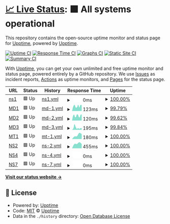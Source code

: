 # [📈 Live Status](https://upptime.github.io/upptime): <!--live status--> **🟩 All systems operational**

This repository contains the open-source uptime monitor and status page for [Upptime](https://upptime.js.org), powered by [Upptime](https://github.com/upptime/upptime).

[![Uptime CI](https://github.com/negru/upptime/workflows/Uptime%20CI/badge.svg)](https://github.com/negru/upptime/actions?query=workflow%3A%22Uptime+CI%22)
[![Response Time CI](https://github.com/negru/upptime/workflows/Response%20Time%20CI/badge.svg)](https://github.com/negru/upptime/actions?query=workflow%3A%22Response+Time+CI%22)
[![Graphs CI](https://github.com/negru/upptime/workflows/Graphs%20CI/badge.svg)](https://github.com/negru/upptime/actions?query=workflow%3A%22Graphs+CI%22)
[![Static Site CI](https://github.com/negru/upptime/workflows/Static%20Site%20CI/badge.svg)](https://github.com/negru/upptime/actions?query=workflow%3A%22Static+Site+CI%22)
[![Summary CI](https://github.com/negru/upptime/workflows/Summary%20CI/badge.svg)](https://github.com/negru/upptime/actions?query=workflow%3A%22Summary+CI%22)

With [Upptime](https://upptime.js.org), you can get your own unlimited and free uptime monitor and status page, powered entirely by a GitHub repository. We use [Issues](https://github.com/upptime/upptime/issues) as incident reports, [Actions](https://github.com/negru/upptime/actions) as uptime monitors, and [Pages](https://upptime.github.io/upptime) for the status page.

<!--start: status pages-->
<!-- This summary is generated by Upptime (https://github.com/upptime/upptime) -->
<!-- Do not edit this manually, your changes will be overwritten -->
<!-- prettier-ignore -->
| URL | Status | History | Response Time | Uptime |
| --- | ------ | ------- | ------------- | ------ |
| <img alt="" src="https://raw.githubusercontent.com/negru/upptime/master/assets/favicon.ico" height="13"> [ns1](http://208.68.19.203) | 🟩 Up | [ns1.yml](https://github.com/negru/upptime/commits/HEAD/history/ns1.yml) | <details><summary><img alt="Response time graph" src="./graphs/ns1/response-time-week.png" height="20"> 0ms</summary><br><a href="https://status.hostdent.com/history/ns1"><img alt="Response time 0" src="https://img.shields.io/endpoint?url=https%3A%2F%2Fraw.githubusercontent.com%2Fnegru%2Fupptime%2FHEAD%2Fapi%2Fns1%2Fresponse-time.json"></a><br><a href="https://status.hostdent.com/history/ns1"><img alt="24-hour response time 0" src="https://img.shields.io/endpoint?url=https%3A%2F%2Fraw.githubusercontent.com%2Fnegru%2Fupptime%2FHEAD%2Fapi%2Fns1%2Fresponse-time-day.json"></a><br><a href="https://status.hostdent.com/history/ns1"><img alt="7-day response time 0" src="https://img.shields.io/endpoint?url=https%3A%2F%2Fraw.githubusercontent.com%2Fnegru%2Fupptime%2FHEAD%2Fapi%2Fns1%2Fresponse-time-week.json"></a><br><a href="https://status.hostdent.com/history/ns1"><img alt="30-day response time 0" src="https://img.shields.io/endpoint?url=https%3A%2F%2Fraw.githubusercontent.com%2Fnegru%2Fupptime%2FHEAD%2Fapi%2Fns1%2Fresponse-time-month.json"></a><br><a href="https://status.hostdent.com/history/ns1"><img alt="1-year response time 0" src="https://img.shields.io/endpoint?url=https%3A%2F%2Fraw.githubusercontent.com%2Fnegru%2Fupptime%2FHEAD%2Fapi%2Fns1%2Fresponse-time-year.json"></a></details> | <details><summary><a href="https://status.hostdent.com/history/ns1">100.00%</a></summary><a href="https://status.hostdent.com/history/ns1"><img alt="All-time uptime 100.00%" src="https://img.shields.io/endpoint?url=https%3A%2F%2Fraw.githubusercontent.com%2Fnegru%2Fupptime%2FHEAD%2Fapi%2Fns1%2Fuptime.json"></a><br><a href="https://status.hostdent.com/history/ns1"><img alt="24-hour uptime 100.00%" src="https://img.shields.io/endpoint?url=https%3A%2F%2Fraw.githubusercontent.com%2Fnegru%2Fupptime%2FHEAD%2Fapi%2Fns1%2Fuptime-day.json"></a><br><a href="https://status.hostdent.com/history/ns1"><img alt="7-day uptime 100.00%" src="https://img.shields.io/endpoint?url=https%3A%2F%2Fraw.githubusercontent.com%2Fnegru%2Fupptime%2FHEAD%2Fapi%2Fns1%2Fuptime-week.json"></a><br><a href="https://status.hostdent.com/history/ns1"><img alt="30-day uptime 100.00%" src="https://img.shields.io/endpoint?url=https%3A%2F%2Fraw.githubusercontent.com%2Fnegru%2Fupptime%2FHEAD%2Fapi%2Fns1%2Fuptime-month.json"></a><br><a href="https://status.hostdent.com/history/ns1"><img alt="1-year uptime 100.00%" src="https://img.shields.io/endpoint?url=https%3A%2F%2Fraw.githubusercontent.com%2Fnegru%2Fupptime%2FHEAD%2Fapi%2Fns1%2Fuptime-year.json"></a></details>
| <img alt="" src="https://raw.githubusercontent.com/negru/upptime/master/assets/favicon.ico" height="13"> [MD1](http://208.68.19.200) | 🟩 Up | [md-1.yml](https://github.com/negru/upptime/commits/HEAD/history/md-1.yml) | <details><summary><img alt="Response time graph" src="./graphs/md-1/response-time-week.png" height="20"> 123ms</summary><br><a href="https://status.hostdent.com/history/md-1"><img alt="Response time 647" src="https://img.shields.io/endpoint?url=https%3A%2F%2Fraw.githubusercontent.com%2Fnegru%2Fupptime%2FHEAD%2Fapi%2Fmd-1%2Fresponse-time.json"></a><br><a href="https://status.hostdent.com/history/md-1"><img alt="24-hour response time 0" src="https://img.shields.io/endpoint?url=https%3A%2F%2Fraw.githubusercontent.com%2Fnegru%2Fupptime%2FHEAD%2Fapi%2Fmd-1%2Fresponse-time-day.json"></a><br><a href="https://status.hostdent.com/history/md-1"><img alt="7-day response time 123" src="https://img.shields.io/endpoint?url=https%3A%2F%2Fraw.githubusercontent.com%2Fnegru%2Fupptime%2FHEAD%2Fapi%2Fmd-1%2Fresponse-time-week.json"></a><br><a href="https://status.hostdent.com/history/md-1"><img alt="30-day response time 135" src="https://img.shields.io/endpoint?url=https%3A%2F%2Fraw.githubusercontent.com%2Fnegru%2Fupptime%2FHEAD%2Fapi%2Fmd-1%2Fresponse-time-month.json"></a><br><a href="https://status.hostdent.com/history/md-1"><img alt="1-year response time 647" src="https://img.shields.io/endpoint?url=https%3A%2F%2Fraw.githubusercontent.com%2Fnegru%2Fupptime%2FHEAD%2Fapi%2Fmd-1%2Fresponse-time-year.json"></a></details> | <details><summary><a href="https://status.hostdent.com/history/md-1">99.79%</a></summary><a href="https://status.hostdent.com/history/md-1"><img alt="All-time uptime 99.01%" src="https://img.shields.io/endpoint?url=https%3A%2F%2Fraw.githubusercontent.com%2Fnegru%2Fupptime%2FHEAD%2Fapi%2Fmd-1%2Fuptime.json"></a><br><a href="https://status.hostdent.com/history/md-1"><img alt="24-hour uptime 100.00%" src="https://img.shields.io/endpoint?url=https%3A%2F%2Fraw.githubusercontent.com%2Fnegru%2Fupptime%2FHEAD%2Fapi%2Fmd-1%2Fuptime-day.json"></a><br><a href="https://status.hostdent.com/history/md-1"><img alt="7-day uptime 99.79%" src="https://img.shields.io/endpoint?url=https%3A%2F%2Fraw.githubusercontent.com%2Fnegru%2Fupptime%2FHEAD%2Fapi%2Fmd-1%2Fuptime-week.json"></a><br><a href="https://status.hostdent.com/history/md-1"><img alt="30-day uptime 98.63%" src="https://img.shields.io/endpoint?url=https%3A%2F%2Fraw.githubusercontent.com%2Fnegru%2Fupptime%2FHEAD%2Fapi%2Fmd-1%2Fuptime-month.json"></a><br><a href="https://status.hostdent.com/history/md-1"><img alt="1-year uptime 99.01%" src="https://img.shields.io/endpoint?url=https%3A%2F%2Fraw.githubusercontent.com%2Fnegru%2Fupptime%2FHEAD%2Fapi%2Fmd-1%2Fuptime-year.json"></a></details>
| <img alt="" src="https://raw.githubusercontent.com/negru/upptime/master/assets/favicon.ico" height="13"> [MD2](http://208.68.19.206) | 🟩 Up | [md-2.yml](https://github.com/negru/upptime/commits/HEAD/history/md-2.yml) | <details><summary><img alt="Response time graph" src="./graphs/md-2/response-time-week.png" height="20"> 120ms</summary><br><a href="https://status.hostdent.com/history/md-2"><img alt="Response time 216" src="https://img.shields.io/endpoint?url=https%3A%2F%2Fraw.githubusercontent.com%2Fnegru%2Fupptime%2FHEAD%2Fapi%2Fmd-2%2Fresponse-time.json"></a><br><a href="https://status.hostdent.com/history/md-2"><img alt="24-hour response time 0" src="https://img.shields.io/endpoint?url=https%3A%2F%2Fraw.githubusercontent.com%2Fnegru%2Fupptime%2FHEAD%2Fapi%2Fmd-2%2Fresponse-time-day.json"></a><br><a href="https://status.hostdent.com/history/md-2"><img alt="7-day response time 120" src="https://img.shields.io/endpoint?url=https%3A%2F%2Fraw.githubusercontent.com%2Fnegru%2Fupptime%2FHEAD%2Fapi%2Fmd-2%2Fresponse-time-week.json"></a><br><a href="https://status.hostdent.com/history/md-2"><img alt="30-day response time 137" src="https://img.shields.io/endpoint?url=https%3A%2F%2Fraw.githubusercontent.com%2Fnegru%2Fupptime%2FHEAD%2Fapi%2Fmd-2%2Fresponse-time-month.json"></a><br><a href="https://status.hostdent.com/history/md-2"><img alt="1-year response time 216" src="https://img.shields.io/endpoint?url=https%3A%2F%2Fraw.githubusercontent.com%2Fnegru%2Fupptime%2FHEAD%2Fapi%2Fmd-2%2Fresponse-time-year.json"></a></details> | <details><summary><a href="https://status.hostdent.com/history/md-2">99.62%</a></summary><a href="https://status.hostdent.com/history/md-2"><img alt="All-time uptime 99.32%" src="https://img.shields.io/endpoint?url=https%3A%2F%2Fraw.githubusercontent.com%2Fnegru%2Fupptime%2FHEAD%2Fapi%2Fmd-2%2Fuptime.json"></a><br><a href="https://status.hostdent.com/history/md-2"><img alt="24-hour uptime 100.00%" src="https://img.shields.io/endpoint?url=https%3A%2F%2Fraw.githubusercontent.com%2Fnegru%2Fupptime%2FHEAD%2Fapi%2Fmd-2%2Fuptime-day.json"></a><br><a href="https://status.hostdent.com/history/md-2"><img alt="7-day uptime 99.62%" src="https://img.shields.io/endpoint?url=https%3A%2F%2Fraw.githubusercontent.com%2Fnegru%2Fupptime%2FHEAD%2Fapi%2Fmd-2%2Fuptime-week.json"></a><br><a href="https://status.hostdent.com/history/md-2"><img alt="30-day uptime 99.22%" src="https://img.shields.io/endpoint?url=https%3A%2F%2Fraw.githubusercontent.com%2Fnegru%2Fupptime%2FHEAD%2Fapi%2Fmd-2%2Fuptime-month.json"></a><br><a href="https://status.hostdent.com/history/md-2"><img alt="1-year uptime 99.32%" src="https://img.shields.io/endpoint?url=https%3A%2F%2Fraw.githubusercontent.com%2Fnegru%2Fupptime%2FHEAD%2Fapi%2Fmd-2%2Fuptime-year.json"></a></details>
| <img alt="" src="https://raw.githubusercontent.com/negru/upptime/master/assets/favicon.ico" height="13"> [MD3](http://208.68.19.201) | 🟩 Up | [md-3.yml](https://github.com/negru/upptime/commits/HEAD/history/md-3.yml) | <details><summary><img alt="Response time graph" src="./graphs/md-3/response-time-week.png" height="20"> 195ms</summary><br><a href="https://status.hostdent.com/history/md-3"><img alt="Response time 235" src="https://img.shields.io/endpoint?url=https%3A%2F%2Fraw.githubusercontent.com%2Fnegru%2Fupptime%2FHEAD%2Fapi%2Fmd-3%2Fresponse-time.json"></a><br><a href="https://status.hostdent.com/history/md-3"><img alt="24-hour response time 0" src="https://img.shields.io/endpoint?url=https%3A%2F%2Fraw.githubusercontent.com%2Fnegru%2Fupptime%2FHEAD%2Fapi%2Fmd-3%2Fresponse-time-day.json"></a><br><a href="https://status.hostdent.com/history/md-3"><img alt="7-day response time 195" src="https://img.shields.io/endpoint?url=https%3A%2F%2Fraw.githubusercontent.com%2Fnegru%2Fupptime%2FHEAD%2Fapi%2Fmd-3%2Fresponse-time-week.json"></a><br><a href="https://status.hostdent.com/history/md-3"><img alt="30-day response time 145" src="https://img.shields.io/endpoint?url=https%3A%2F%2Fraw.githubusercontent.com%2Fnegru%2Fupptime%2FHEAD%2Fapi%2Fmd-3%2Fresponse-time-month.json"></a><br><a href="https://status.hostdent.com/history/md-3"><img alt="1-year response time 235" src="https://img.shields.io/endpoint?url=https%3A%2F%2Fraw.githubusercontent.com%2Fnegru%2Fupptime%2FHEAD%2Fapi%2Fmd-3%2Fresponse-time-year.json"></a></details> | <details><summary><a href="https://status.hostdent.com/history/md-3">99.84%</a></summary><a href="https://status.hostdent.com/history/md-3"><img alt="All-time uptime 99.52%" src="https://img.shields.io/endpoint?url=https%3A%2F%2Fraw.githubusercontent.com%2Fnegru%2Fupptime%2FHEAD%2Fapi%2Fmd-3%2Fuptime.json"></a><br><a href="https://status.hostdent.com/history/md-3"><img alt="24-hour uptime 100.00%" src="https://img.shields.io/endpoint?url=https%3A%2F%2Fraw.githubusercontent.com%2Fnegru%2Fupptime%2FHEAD%2Fapi%2Fmd-3%2Fuptime-day.json"></a><br><a href="https://status.hostdent.com/history/md-3"><img alt="7-day uptime 99.84%" src="https://img.shields.io/endpoint?url=https%3A%2F%2Fraw.githubusercontent.com%2Fnegru%2Fupptime%2FHEAD%2Fapi%2Fmd-3%2Fuptime-week.json"></a><br><a href="https://status.hostdent.com/history/md-3"><img alt="30-day uptime 99.52%" src="https://img.shields.io/endpoint?url=https%3A%2F%2Fraw.githubusercontent.com%2Fnegru%2Fupptime%2FHEAD%2Fapi%2Fmd-3%2Fuptime-month.json"></a><br><a href="https://status.hostdent.com/history/md-3"><img alt="1-year uptime 99.52%" src="https://img.shields.io/endpoint?url=https%3A%2F%2Fraw.githubusercontent.com%2Fnegru%2Fupptime%2FHEAD%2Fapi%2Fmd-3%2Fuptime-year.json"></a></details>
| <img alt="" src="https://raw.githubusercontent.com/negru/upptime/master/assets/favicon-mt.ico" height="13"> [MT1](http://mt1.hostdent.com/) | 🟩 Up | [mt-1.yml](https://github.com/negru/upptime/commits/HEAD/history/mt-1.yml) | <details><summary><img alt="Response time graph" src="./graphs/mt-1/response-time-week.png" height="20"> 180ms</summary><br><a href="https://status.hostdent.com/history/mt-1"><img alt="Response time 121" src="https://img.shields.io/endpoint?url=https%3A%2F%2Fraw.githubusercontent.com%2Fnegru%2Fupptime%2FHEAD%2Fapi%2Fmt-1%2Fresponse-time.json"></a><br><a href="https://status.hostdent.com/history/mt-1"><img alt="24-hour response time 0" src="https://img.shields.io/endpoint?url=https%3A%2F%2Fraw.githubusercontent.com%2Fnegru%2Fupptime%2FHEAD%2Fapi%2Fmt-1%2Fresponse-time-day.json"></a><br><a href="https://status.hostdent.com/history/mt-1"><img alt="7-day response time 180" src="https://img.shields.io/endpoint?url=https%3A%2F%2Fraw.githubusercontent.com%2Fnegru%2Fupptime%2FHEAD%2Fapi%2Fmt-1%2Fresponse-time-week.json"></a><br><a href="https://status.hostdent.com/history/mt-1"><img alt="30-day response time 140" src="https://img.shields.io/endpoint?url=https%3A%2F%2Fraw.githubusercontent.com%2Fnegru%2Fupptime%2FHEAD%2Fapi%2Fmt-1%2Fresponse-time-month.json"></a><br><a href="https://status.hostdent.com/history/mt-1"><img alt="1-year response time 121" src="https://img.shields.io/endpoint?url=https%3A%2F%2Fraw.githubusercontent.com%2Fnegru%2Fupptime%2FHEAD%2Fapi%2Fmt-1%2Fresponse-time-year.json"></a></details> | <details><summary><a href="https://status.hostdent.com/history/mt-1">100.00%</a></summary><a href="https://status.hostdent.com/history/mt-1"><img alt="All-time uptime 100.00%" src="https://img.shields.io/endpoint?url=https%3A%2F%2Fraw.githubusercontent.com%2Fnegru%2Fupptime%2FHEAD%2Fapi%2Fmt-1%2Fuptime.json"></a><br><a href="https://status.hostdent.com/history/mt-1"><img alt="24-hour uptime 100.00%" src="https://img.shields.io/endpoint?url=https%3A%2F%2Fraw.githubusercontent.com%2Fnegru%2Fupptime%2FHEAD%2Fapi%2Fmt-1%2Fuptime-day.json"></a><br><a href="https://status.hostdent.com/history/mt-1"><img alt="7-day uptime 100.00%" src="https://img.shields.io/endpoint?url=https%3A%2F%2Fraw.githubusercontent.com%2Fnegru%2Fupptime%2FHEAD%2Fapi%2Fmt-1%2Fuptime-week.json"></a><br><a href="https://status.hostdent.com/history/mt-1"><img alt="30-day uptime 100.00%" src="https://img.shields.io/endpoint?url=https%3A%2F%2Fraw.githubusercontent.com%2Fnegru%2Fupptime%2FHEAD%2Fapi%2Fmt-1%2Fuptime-month.json"></a><br><a href="https://status.hostdent.com/history/mt-1"><img alt="1-year uptime 100.00%" src="https://img.shields.io/endpoint?url=https%3A%2F%2Fraw.githubusercontent.com%2Fnegru%2Fupptime%2FHEAD%2Fapi%2Fmt-1%2Fuptime-year.json"></a></details>
| <img alt="" src="https://raw.githubusercontent.com/negru/upptime/master/assets/favicon.ico" height="13"> [NS2](https://ns2.hostdent.com) | 🟩 Up | [ns-2.yml](https://github.com/negru/upptime/commits/HEAD/history/ns-2.yml) | <details><summary><img alt="Response time graph" src="./graphs/ns-2/response-time-week.png" height="20"> 455ms</summary><br><a href="https://status.hostdent.com/history/ns-2"><img alt="Response time 252" src="https://img.shields.io/endpoint?url=https%3A%2F%2Fraw.githubusercontent.com%2Fnegru%2Fupptime%2FHEAD%2Fapi%2Fns-2%2Fresponse-time.json"></a><br><a href="https://status.hostdent.com/history/ns-2"><img alt="24-hour response time 0" src="https://img.shields.io/endpoint?url=https%3A%2F%2Fraw.githubusercontent.com%2Fnegru%2Fupptime%2FHEAD%2Fapi%2Fns-2%2Fresponse-time-day.json"></a><br><a href="https://status.hostdent.com/history/ns-2"><img alt="7-day response time 455" src="https://img.shields.io/endpoint?url=https%3A%2F%2Fraw.githubusercontent.com%2Fnegru%2Fupptime%2FHEAD%2Fapi%2Fns-2%2Fresponse-time-week.json"></a><br><a href="https://status.hostdent.com/history/ns-2"><img alt="30-day response time 401" src="https://img.shields.io/endpoint?url=https%3A%2F%2Fraw.githubusercontent.com%2Fnegru%2Fupptime%2FHEAD%2Fapi%2Fns-2%2Fresponse-time-month.json"></a><br><a href="https://status.hostdent.com/history/ns-2"><img alt="1-year response time 252" src="https://img.shields.io/endpoint?url=https%3A%2F%2Fraw.githubusercontent.com%2Fnegru%2Fupptime%2FHEAD%2Fapi%2Fns-2%2Fresponse-time-year.json"></a></details> | <details><summary><a href="https://status.hostdent.com/history/ns-2">100.00%</a></summary><a href="https://status.hostdent.com/history/ns-2"><img alt="All-time uptime 99.97%" src="https://img.shields.io/endpoint?url=https%3A%2F%2Fraw.githubusercontent.com%2Fnegru%2Fupptime%2FHEAD%2Fapi%2Fns-2%2Fuptime.json"></a><br><a href="https://status.hostdent.com/history/ns-2"><img alt="24-hour uptime 100.00%" src="https://img.shields.io/endpoint?url=https%3A%2F%2Fraw.githubusercontent.com%2Fnegru%2Fupptime%2FHEAD%2Fapi%2Fns-2%2Fuptime-day.json"></a><br><a href="https://status.hostdent.com/history/ns-2"><img alt="7-day uptime 100.00%" src="https://img.shields.io/endpoint?url=https%3A%2F%2Fraw.githubusercontent.com%2Fnegru%2Fupptime%2FHEAD%2Fapi%2Fns-2%2Fuptime-week.json"></a><br><a href="https://status.hostdent.com/history/ns-2"><img alt="30-day uptime 99.93%" src="https://img.shields.io/endpoint?url=https%3A%2F%2Fraw.githubusercontent.com%2Fnegru%2Fupptime%2FHEAD%2Fapi%2Fns-2%2Fuptime-month.json"></a><br><a href="https://status.hostdent.com/history/ns-2"><img alt="1-year uptime 99.97%" src="https://img.shields.io/endpoint?url=https%3A%2F%2Fraw.githubusercontent.com%2Fnegru%2Fupptime%2FHEAD%2Fapi%2Fns-2%2Fuptime-year.json"></a></details>
| <img alt="" src="https://raw.githubusercontent.com/negru/upptime/master/assets/favicon.ico" height="13"> [NS4](http://208.68.19.204) | 🟩 Up | [ns-4.yml](https://github.com/negru/upptime/commits/HEAD/history/ns-4.yml) | <details><summary><img alt="Response time graph" src="./graphs/ns-4/response-time-week.png" height="20"> 0ms</summary><br><a href="https://status.hostdent.com/history/ns-4"><img alt="Response time 0" src="https://img.shields.io/endpoint?url=https%3A%2F%2Fraw.githubusercontent.com%2Fnegru%2Fupptime%2FHEAD%2Fapi%2Fns-4%2Fresponse-time.json"></a><br><a href="https://status.hostdent.com/history/ns-4"><img alt="24-hour response time 0" src="https://img.shields.io/endpoint?url=https%3A%2F%2Fraw.githubusercontent.com%2Fnegru%2Fupptime%2FHEAD%2Fapi%2Fns-4%2Fresponse-time-day.json"></a><br><a href="https://status.hostdent.com/history/ns-4"><img alt="7-day response time 0" src="https://img.shields.io/endpoint?url=https%3A%2F%2Fraw.githubusercontent.com%2Fnegru%2Fupptime%2FHEAD%2Fapi%2Fns-4%2Fresponse-time-week.json"></a><br><a href="https://status.hostdent.com/history/ns-4"><img alt="30-day response time 0" src="https://img.shields.io/endpoint?url=https%3A%2F%2Fraw.githubusercontent.com%2Fnegru%2Fupptime%2FHEAD%2Fapi%2Fns-4%2Fresponse-time-month.json"></a><br><a href="https://status.hostdent.com/history/ns-4"><img alt="1-year response time 0" src="https://img.shields.io/endpoint?url=https%3A%2F%2Fraw.githubusercontent.com%2Fnegru%2Fupptime%2FHEAD%2Fapi%2Fns-4%2Fresponse-time-year.json"></a></details> | <details><summary><a href="https://status.hostdent.com/history/ns-4">100.00%</a></summary><a href="https://status.hostdent.com/history/ns-4"><img alt="All-time uptime 100.00%" src="https://img.shields.io/endpoint?url=https%3A%2F%2Fraw.githubusercontent.com%2Fnegru%2Fupptime%2FHEAD%2Fapi%2Fns-4%2Fuptime.json"></a><br><a href="https://status.hostdent.com/history/ns-4"><img alt="24-hour uptime 100.00%" src="https://img.shields.io/endpoint?url=https%3A%2F%2Fraw.githubusercontent.com%2Fnegru%2Fupptime%2FHEAD%2Fapi%2Fns-4%2Fuptime-day.json"></a><br><a href="https://status.hostdent.com/history/ns-4"><img alt="7-day uptime 100.00%" src="https://img.shields.io/endpoint?url=https%3A%2F%2Fraw.githubusercontent.com%2Fnegru%2Fupptime%2FHEAD%2Fapi%2Fns-4%2Fuptime-week.json"></a><br><a href="https://status.hostdent.com/history/ns-4"><img alt="30-day uptime 100.00%" src="https://img.shields.io/endpoint?url=https%3A%2F%2Fraw.githubusercontent.com%2Fnegru%2Fupptime%2FHEAD%2Fapi%2Fns-4%2Fuptime-month.json"></a><br><a href="https://status.hostdent.com/history/ns-4"><img alt="1-year uptime 100.00%" src="https://img.shields.io/endpoint?url=https%3A%2F%2Fraw.githubusercontent.com%2Fnegru%2Fupptime%2FHEAD%2Fapi%2Fns-4%2Fuptime-year.json"></a></details>
| <img alt="" src="https://raw.githubusercontent.com/negru/upptime/master/assets/favicon.ico" height="13"> [NS7](http://68.148.200.253) | 🟩 Up | [ns-7.yml](https://github.com/negru/upptime/commits/HEAD/history/ns-7.yml) | <details><summary><img alt="Response time graph" src="./graphs/ns-7/response-time-week.png" height="20"> 0ms</summary><br><a href="https://status.hostdent.com/history/ns-7"><img alt="Response time 0" src="https://img.shields.io/endpoint?url=https%3A%2F%2Fraw.githubusercontent.com%2Fnegru%2Fupptime%2FHEAD%2Fapi%2Fns-7%2Fresponse-time.json"></a><br><a href="https://status.hostdent.com/history/ns-7"><img alt="24-hour response time 0" src="https://img.shields.io/endpoint?url=https%3A%2F%2Fraw.githubusercontent.com%2Fnegru%2Fupptime%2FHEAD%2Fapi%2Fns-7%2Fresponse-time-day.json"></a><br><a href="https://status.hostdent.com/history/ns-7"><img alt="7-day response time 0" src="https://img.shields.io/endpoint?url=https%3A%2F%2Fraw.githubusercontent.com%2Fnegru%2Fupptime%2FHEAD%2Fapi%2Fns-7%2Fresponse-time-week.json"></a><br><a href="https://status.hostdent.com/history/ns-7"><img alt="30-day response time 0" src="https://img.shields.io/endpoint?url=https%3A%2F%2Fraw.githubusercontent.com%2Fnegru%2Fupptime%2FHEAD%2Fapi%2Fns-7%2Fresponse-time-month.json"></a><br><a href="https://status.hostdent.com/history/ns-7"><img alt="1-year response time 0" src="https://img.shields.io/endpoint?url=https%3A%2F%2Fraw.githubusercontent.com%2Fnegru%2Fupptime%2FHEAD%2Fapi%2Fns-7%2Fresponse-time-year.json"></a></details> | <details><summary><a href="https://status.hostdent.com/history/ns-7">100.00%</a></summary><a href="https://status.hostdent.com/history/ns-7"><img alt="All-time uptime 100.00%" src="https://img.shields.io/endpoint?url=https%3A%2F%2Fraw.githubusercontent.com%2Fnegru%2Fupptime%2FHEAD%2Fapi%2Fns-7%2Fuptime.json"></a><br><a href="https://status.hostdent.com/history/ns-7"><img alt="24-hour uptime 100.00%" src="https://img.shields.io/endpoint?url=https%3A%2F%2Fraw.githubusercontent.com%2Fnegru%2Fupptime%2FHEAD%2Fapi%2Fns-7%2Fuptime-day.json"></a><br><a href="https://status.hostdent.com/history/ns-7"><img alt="7-day uptime 100.00%" src="https://img.shields.io/endpoint?url=https%3A%2F%2Fraw.githubusercontent.com%2Fnegru%2Fupptime%2FHEAD%2Fapi%2Fns-7%2Fuptime-week.json"></a><br><a href="https://status.hostdent.com/history/ns-7"><img alt="30-day uptime 100.00%" src="https://img.shields.io/endpoint?url=https%3A%2F%2Fraw.githubusercontent.com%2Fnegru%2Fupptime%2FHEAD%2Fapi%2Fns-7%2Fuptime-month.json"></a><br><a href="https://status.hostdent.com/history/ns-7"><img alt="1-year uptime 100.00%" src="https://img.shields.io/endpoint?url=https%3A%2F%2Fraw.githubusercontent.com%2Fnegru%2Fupptime%2FHEAD%2Fapi%2Fns-7%2Fuptime-year.json"></a></details>

<!--end: status pages-->

[**Visit our status website →**](https://upptime.github.io/upptime)

## 📄 License

- Powered by: [Upptime](https://github.com/upptime/upptime)
- Code: [MIT](./LICENSE) © [Upptime](https://upptime.js.org)
- Data in the `./history` directory: [Open Database License](https://opendatacommons.org/licenses/odbl/1-0/)
